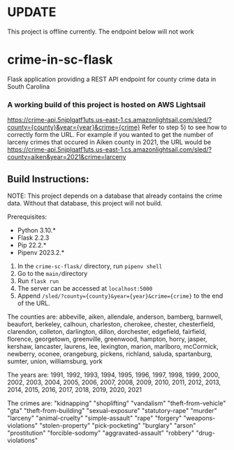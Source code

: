 # UPDATE
This project is offline currently. The endpoint below will not work

# crime-in-sc-flask
Flask application providing a REST API endpoint for county crime data in South Carolina

### A working build of this project is hosted on AWS Lightsail
https://crime-api.5njplgatf1uts.us-east-1.cs.amazonlightsail.com/sled/?county={county}&year={year}&crime={crime}
Refer to step 5) to see how to correctly form the URL. For example if you wanted to get the number of larceny crimes that occured in Aiken county in 2021, the URL would be https://crime-api.5njplgatf1uts.us-east-1.cs.amazonlightsail.com/sled/?county=aiken&year=2021&crime=larceny


## Build Instructions:

NOTE: This project depends on a database that already contains the crime data. Without that database, this project will not build.

Prerequisites:
  * Python 3.10.*
  * Flask 2.2.3
  * Pip 22.2.*
  * Pipenv 2023.2.*
  
1) In the `crime-sc-flask/` directory, run `pipenv shell`
2) Go to the `main/`directory
3) Run `flask run`
4) The server can be accessed at `localhost:5000`
5) Append `/sled/?county={county}&year={year}&crime={crime}` to the end of the URL. 

The counties are:
    abbeville,
    aiken,
    allendale,
    anderson,
    bamberg,
    barnwell,
    beaufort,
    berkeley,
    calhoun,
    charleston,
    cherokee,
    chester,
    chesterfield,
    clarendon,
    colleton,
    darlington,
    dillon,
    dorchester,
    edgefield,
    fairfield,
    florence,
    georgetown,
    greenville,
    greenwood,
    hampton,
    horry,
    jasper,
    kershaw,
    lancaster,
    laurens,
    lee,
    lexington,
    marion,
    marlboro,
    mcCormick,
    newberry,
    oconee,
    orangeburg,
    pickens,
    richland,
    saluda,
    spartanburg,
    sumter,
    union,
    williamsburg,
    york
    
The years are:
  1991,
    1992,
    1993,
    1994,
    1995,
    1996,
    1997,
    1998,
    1999,
    2000,
    2002,
    2003,
    2004,
    2005,
    2006,
    2007,
    2008,
    2009,
    2010,
    2011,
    2012,
    2013,
    2014,
    2015,
    2016,
    2017,
    2018,
    2019,
    2020,
    2021
    
The crimes are:
   "kidnapping"
    "shoplifting"
    "vandalism"
    "theft-from-vehicle"
    "gta"
    "theft-from-building"
    "sexual-exposure"
    "statutory-rape"
    "murder"
    "larceny"
    "animal-cruelty"
    "simple-assault"
    "rape"
    "forgery"
    "weapons-violations"
    "stolen-property"
    "pick-pocketing"
    "burglary"
    "arson"
    "prostitution"
    "forcible-sodomy"
    "aggravated-assault"
    "robbery"
    "drug-violations"
   
